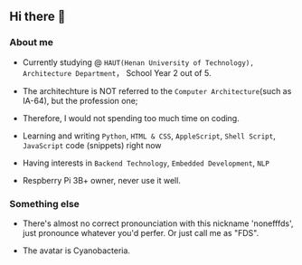 ## Hi there 👋

### About me

- Currently studying @ `HAUT(Henan University of Technology), Architecture Department`， School Year 2 out of 5.
- The architechture is NOT referred to the `Computer Architecture`(such as IA-64), but the profession one;
- Therefore, I would not spending too much time on coding.

- Learning and writing `Python`, `HTML & CSS`, `AppleScript`, `Shell Script`, `JavaScript` code (snippets) right now

- Having interests in `Backend Technology`, `Embedded Development`, `NLP`

- Respberry Pi 3B+ owner, never use it well.

### Something else

- There's almost no correct pronounciation with this nickname 'nonefffds', just pronounce whatever you'd perfer. Or just call me as "FDS".

- The avatar is Cyanobacteria.
